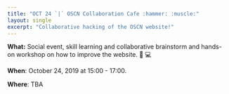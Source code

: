 ```yaml
---
title: "OCT 24 `|` OSCN Collaboration Cafe :hammer: :muscle:"
layout: single
excerpt: "Collaborative hacking of the OSCN website!"
---
```


**What:** Social event, skill learning and collaborative brainstorm and hands-on
workshop on how to improve the website. :wrench: :computer:

**When**: October 24, 2019 at 15:00 - 17:00.

**Where**: TBA
